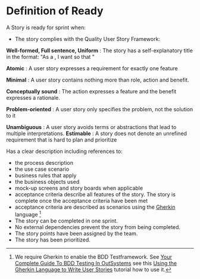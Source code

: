 # Definition of Ready

A Story is ready for sprint when:
*	The story complies with the Quality User Story Framework:

**Well-formed, Full sentence, Uniform**
: The story has a self-explanatory title in the format: "As a <role>, I want <function> so that <business goal>"

**Atomic**
: A user story expresses a requirement for exactly one feature

**Minimal**
: A user story contains nothing more than role, action and benefit.

**Conceptually sound**
: The action expresses a feature and the benefit expresses a rationale.

**Problem-oriented**
: A user story only specifies the problem, not the solution to it

**Unambiguous**
: A user story avoids terms or abstractions that lead to multiple interpretations.
**Estimable**
: A story does not denote an unrefined requirement that is hard to plan and prioritize

Has a clear description including references to:
*	the process description
*	the use case scenario
*	business rules that apply
*	the business objects used
*	mock-up screens and story boards when applicable
*	acceptance criteria describe all features of the story. The story is complete once the acceptance criteria have been met
* acceptance criteria are described as scenarios using the [Gherkin](https://www.guru99.com/gherkin-test-cucumber.html) language [^1]
*	The story can be completed in one sprint.
*	No external dependencies prevent the story from being completed.
*	The story points have been assigned by the team.
*	The story has been prioritized.

[^1]: We require Gherkin to enable the BDD Testframework. See [Your Complete Guide To BDD Testing In OutSystems](https://www.outsystems.com/blog/posts/bdd-testing/) see this [Using the Gherkin Language to Write User Stories](https://youtu.be/KP0vpVLatMc) tutorial how to use it.
